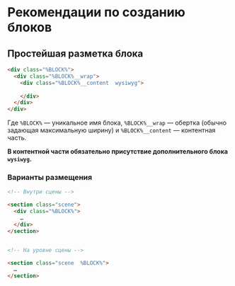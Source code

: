 # Рекомендации по созданию блоков

## Простейшая разметка блока

```html
<div class="%BLOCK%">
  <div class="%BLOCK%__wrap">
    <div class="%BLOCK%__content  wysiwyg">
      
    </div>
  </div>
</div>
```

Где `%BLOCK%` — уникальное имя блока, `%BLOCK%__wrap` — обертка (обычно задающая максимальную ширину) и `%BLOCK%__content` — контентная часть.

**В контентной части обязательно присутствие дополнительного блока `wysiwyg`.**

### Варианты размещения

```html
<!-- Внутри сцены -->

<section class="scene">
  <div class="%BLOCK%">
    …
  </div>
</section>


<!-- На уровне сцены -->

<section class="scene  %BLOCK%">
  …
</section>
```
